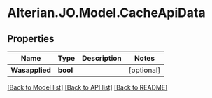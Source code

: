 # Alterian.JO.Model.CacheApiData

## Properties

Name | Type | Description | Notes
------------ | ------------- | ------------- | -------------
**Wasapplied** | **bool** |  | [optional] 

[[Back to Model list]](../README.md#documentation-for-models) [[Back to API list]](../README.md#documentation-for-api-endpoints) [[Back to README]](../README.md)


